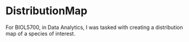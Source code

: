 # DistributionMap
For BIOL5700, in Data Analytics, I was tasked with creating a distribution map of a species of interest. 
